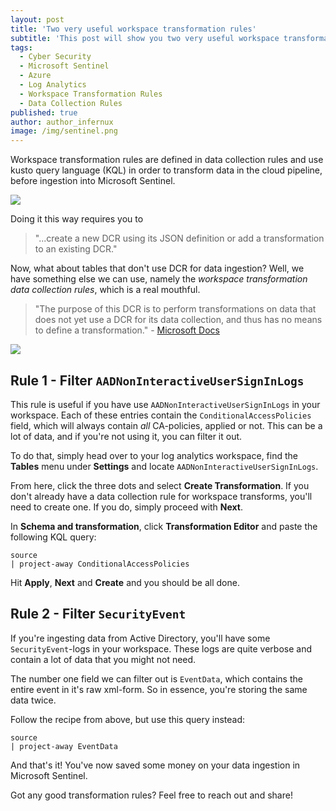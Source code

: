 ```yaml
---
layout: post
title: 'Two very useful workspace transformation rules'
subtitle: 'This post will show you two very useful workspace transformation rules that you can use to save money on your data ingestion in Microsoft Sentinel.'
tags:
  - Cyber Security
  - Microsoft Sentinel
  - Azure
  - Log Analytics
  - Workspace Transformation Rules
  - Data Collection Rules
published: true
author: author_infernux
image: /img/sentinel.png
---
```


Workspace transformation rules are defined in data collection rules and use kusto query language (KQL) in order to transform data in the cloud pipeline, before ingestion into Microsoft Sentinel.

![](https://learn.microsoft.com/en-us/azure/azure-monitor/essentials/media/data-collection-transformations/transformation-overview.png)

Doing it this way requires you to 
> "...create a new DCR using its JSON definition or add a transformation to an existing DCR."

Now, what about tables that don't use DCR for data ingestion? Well, we have something else we can use, namely the *workspace transformation data collection rules*, which is a real mouthful. 

> "The purpose of this DCR is to perform transformations on data that does not yet use a DCR for its data collection, and thus has no means to define a transformation." - [Microsoft Docs](https://learn.microsoft.com/en-us/azure/azure-monitor/essentials/data-collection-transformations#workspace-transformation-dcr//?wt.mc_id=SEC-MVP-5005030)

![](https://learn.microsoft.com/en-us/azure/azure-monitor/essentials/media/data-collection-transformations/workspace-transformation-dcr.png)

## Rule 1 - Filter `AADNonInteractiveUserSignInLogs`

This rule is useful if you have use `AADNonInteractiveUserSignInLogs` in your workspace. Each of these entries contain the `ConditionalAccessPolicies` field, which will always contain _all_ CA-policies, applied or not. This can be a lot of data, and if you're not using it, you can filter it out. 

To do that, simply head over to your log analytics workspace, find the **Tables** menu under **Settings** and locate `AADNonInteractiveUserSignInLogs`. 

From here, click the three dots and select **Create Transformation**. If you don't already have a data collection rule for workspace transforms, you'll need to create one. If you do, simply proceed with **Next**. 

In **Schema and transformation**, click **Transformation Editor** and paste the following KQL query:

```kql
source
| project-away ConditionalAccessPolicies
```

Hit **Apply**, **Next** and **Create** and you should be all done.

## Rule 2 - Filter `SecurityEvent`

If you're ingesting data from Active Directory, you'll have some `SecurityEvent`-logs in your workspace. These logs are quite verbose and contain a lot of data that you might not need.

The number one field we can filter out is `EventData`, which contains the entire event in it's raw xml-form. So in essence, you're storing the same data twice.

Follow the recipe from above, but use this query instead:

```kql
source
| project-away EventData
```

And that's it! You've now saved some money on your data ingestion in Microsoft Sentinel.

Got any good transformation rules? Feel free to reach out and share!